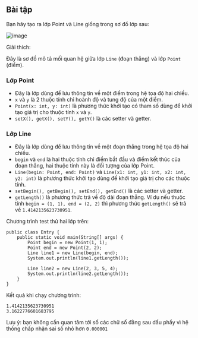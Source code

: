 ## Bài tập
Bạn hãy tạo ra lớp Point và Line giống trong sơ đồ lớp sau:

![image](https://github.com/user-attachments/assets/ec310207-8955-434a-bdf6-120b962bb408)

Giải thích:

Đây là sơ đồ mô tả mối quan hệ giữa lớp `Line` (đoạn thẳng) và lớp `Point` (điểm).

### Lớp Point

- Đây là lớp dùng để lưu thông tin về một điểm trong hệ tọa độ hai chiều.
- `x` và `y` là 2 thuộc tính chỉ hoành độ và tung độ của một điểm.
- `Point(x: int, y: int)` là phương thức khởi tạo có tham số dùng để khởi tạo giá trị cho thuộc tính `x` và `y`.
- `setX(), getX(), setY(), getY()` là các setter và getter.
### Lớp Line

- Đây là lớp dùng để lưu thông tin về một đoạn thẳng trong hệ tọa độ hai chiều.
- `begin` và `end` là hai thuộc tính chỉ điểm bắt đầu và điểm kết thúc của đoạn thẳng, hai thuộc tính này là đối tượng của lớp Point.
- `Line(begin: Point, end: Point)` và `Line(x1: int, y1: int, x2: int, y2: int)` là phương thức khởi tạo dùng để khởi tạo giá trị cho các thuộc tính.
- `setBegin(), getBegin(), setEnd(), getEnd()` là các setter và getter.
- `getLength()` là phương thức trả về độ dài đoạn thẳng. Ví dụ nếu thuộc tính `begin = (1, 1), end = (2, 2)` thì phương thức `getLength()` sẽ trả về `1.4142135623730951`.

Chương trình test thử hai lớp trên:
```
public class Entry {
	public static void main(String[] args) {
		Point begin = new Point(1, 1);
		Point end = new Point(2, 2);
		Line line1 = new Line(begin, end);
		System.out.println(line1.getLength());

		Line line2 = new Line(2, 3, 5, 4);
		System.out.println(line2.getLength());
	}
}
```
Kết quả khi chạy chương trình:
```
1.4142135623730951
3.1622776601683795
```
Lưu ý: bạn không cần quan tâm tới số các chữ số đằng sau dấu phẩy vì hệ thống chấp nhận sai số nhỏ hơn `0.000001`
